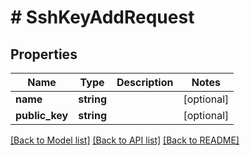 # # SshKeyAddRequest

## Properties

Name | Type | Description | Notes
------------ | ------------- | ------------- | -------------
**name** | **string** |  | [optional]
**public_key** | **string** |  | [optional]

[[Back to Model list]](../../README.md#models) [[Back to API list]](../../README.md#endpoints) [[Back to README]](../../README.md)
